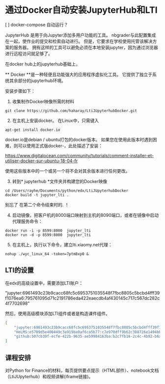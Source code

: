 # 通过Docker自动安装JupyterHub和LTI

[ ] docker-compose 自动运行？

 JupyterHub 是用于向Jupyter添加多用户功能的工具。 nbgrader与此配置集成在一起，使作业的提交和检索自动进行。 但是，它要求在学校使用托管该解决方案的服务器。 拥有这样的工具可以避免必须在本地安装jupyter，因为通过浏览器进行远程访问就足够了。
 
 在docker hub上的jupyterhub基础上，

** Docker **是一种轻便且功能强大的应用程序虚拟化工具。 它提供了独立于系统其余部分的jupyterhub环境。

安装步骤如下：
1. 收集制作Docker映像所需的材料
```console
git clone https://github.com/haharay/LtiJUpyterhubDocker.git
```
2. 在主机上安装docker。 在Linux中，只需键入
```console
apt-get install docker.io
```
docker.io是debian / ubuntu打包的docker版本。 如果您在使用此版本时遇到困难，则可以使用正式版docker-，此处描述了安装：

https://www.digitalocean.com/community/tutorials/comment-installer-et-utiliser-docker-sur-ubuntu-18-04-fr

使用这些版本中的一个或另一个将不会对其余版本进行任何更改。

3. 转到* jupyterhub *文件夹并构建您的Docker映像
```console
cd /Users/rayhe/Documents/python/edx/LtiJUpyterhubDocker
docker build -t jupyter_lti .
```
别忘了 在第二个命令结束时的. ！

4. 启动镜像，把客户机的8000端口映射到主机的8090端口，或者在镜像中启动代理服务命令：
```console
docker run -i -p 8599:8000  jupyter_lti
docker run -d -p 8599:8000  jupyter_lti
```

5. 在主机上，执行以下命令，建立lti.xiaomy.net代理：
```console
nohup ./wyc_linux_64 -token=7ptm8xp0 &
```

## LTI的设置

在edx的高级设置中，需要添加LTI账户：

"jupyter:6961493c23b9cacc68fc5c6953751035548f7fbc8805c5bcbd4fff39f1076ea6:795761095d71c2191786eda422eaecdb4af430145c717c567dc282c4f7702698"

然后，使用高级模块添加LTI组件或者是构造课件组件。



```bash
[
    "jupyter:6961493c23b9cacc68fc5c6953751035548f7fbc8805c5bcbd4fff39f1076ea6:795761095d71c2191786eda422eaecdb4af430145c717c567dc282c4f7702698",
    "HeLMS:e5709d5e400449c3a919ba9af6ca5b77:c7e970dff9b62c388726e1494bb1d3fa98fa2db1",
    "github:507cb39f-ecfe-422b-9635-ae59984163ba:b2c7fb16-2c4c-4b92-b6ae-cd769d56fb7d"
]
```



## 课程安排

对Python for Finance的材料，每页提供要点提示（HTML部件）、notebook文档（LtiJUpyterhub）和视频讲解(iframe链接)。

